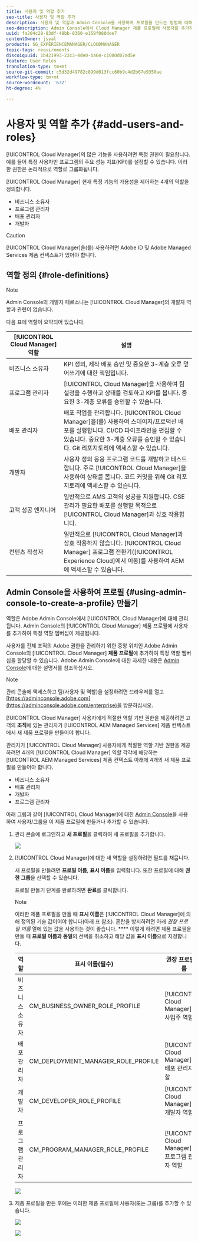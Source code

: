 ```yaml
---
title: 사용자 및 역할 추가
seo-title: 사용자 및 역할 추가
description: 사용자 및 역할과 Admin Console을 사용하여 프로필을 만드는 방법에 대해 알아봅니다.
seo-description: Admin Console에서 Cloud Manager 제품 프로필에 사용자를 추가하여 특정 역할 멤버십을 할당할 수 있습니다. 자세한 내용은 이 섹션을 참조하십시오.
uuid: fa204c28-83df-48bb-8360-e158f080dee7
contentOwner: jsyal
products: SG_EXPERIENCEMANAGER/CLOUDMANAGER
topic-tags: requirements
discoiquuid: 1b421993-22c3-4de0-ba64-c1080d07ad5e
feature: User Roles
translation-type: tm+mt
source-git-commit: c5d32d49782c899d013fcc60b9c4d2b67e9350ae
workflow-type: tm+mt
source-wordcount: '632'
ht-degree: 4%

---
```



# 사용자 및 역할 추가 {#add-users-and-roles}

[!UICONTROL Cloud Manager]의 많은 기능을 사용하려면 특정 권한이 필요합니다. 예를 들어 특정 사용자만 프로그램의 주요 성능 지표(KPI)를 설정할 수 있습니다. 이러한 권한은 논리적으로 역할로 그룹화됩니다.

[!UICONTROL Cloud Manager] 현재 특정 기능의 가용성을 제어하는 4개의 역할을 정의합니다.

* 비즈니스 소유자
* 프로그램 관리자
* 배포 관리자
* 개발자

>[!CAUTION]
>
>[!UICONTROL Cloud Manager]을(를) 사용하려면 Adobe ID 및 Adobe Managed Services 제품 컨텍스트가 있어야 합니다.

## 역할 정의 {#role-definitions}

>[!NOTE]
>
>Admin Console의 개발자 페르소나는 [!UICONTROL Cloud Manager]의 개발자 역할과 관련이 없습니다.

다음 표에 역할이 요약되어 있습니다.

| [!UICONTROL Cloud Manager] 역할 | 설명 |
|--- |--- |
| 비즈니스 소유자 | KPI 정의, 제작 배포 승인 및 중요한 3-계층 오류 덮어쓰기에 대한 책임입니다. |
| 프로그램 관리자 | [!UICONTROL Cloud Manager]을 사용하여 팀 설정을 수행하고 상태를 검토하고 KPI를 봅니다. 중요한 3-계층 오류를 승인할 수 있습니다. |
| 배포 관리자 | 배포 작업을 관리합니다. [!UICONTROL Cloud Manager]을(를) 사용하여 스테이지/프로덕션 배포를 실행합니다. CI/CD 파이프라인을 편집할 수 있습니다. 중요한 3-계층 오류를 승인할 수 있습니다. Git 리포지토리에 액세스할 수 있습니다. |
| 개발자 | 사용자 정의 응용 프로그램 코드를 개발하고 테스트합니다. 주로 [!UICONTROL Cloud Manager]을 사용하여 상태를 봅니다. 코드 커밋을 위해 Git 리포지토리에 액세스할 수 있습니다. |
| 고객 성공 엔지니어 | 일반적으로 AMS 고객의 성공을 지원합니다. CSE 관리가 필요한 배포를 실행할 목적으로 [!UICONTROL Cloud Manager]과 상호 작용합니다. |
| 컨텐츠 작성자 | 일반적으로 [!UICONTROL Cloud Manager]과 상호 작용하지 않습니다. [!UICONTROL Cloud Manager] 프로그램 전환기([!UICONTROL Experience Cloud]에서 이동)를 사용하여 AEM에 액세스할 수 있습니다. |

## Admin Console을 사용하여 프로필 {#using-admin-console-to-create-a-profile} 만들기

역할은 Adobe Admin Console에서 [!UICONTROL Cloud Manager]에 대해 관리됩니다. Admin Console의 [!UICONTROL Cloud Manager] 제품 프로필에 사용자를 추가하여 특정 역할 멤버십이 제공됩니다.

사용자를 전체 조직의 Adobe 권한을 관리하기 위한 중앙 위치인 Adobe Admin Console의 [!UICONTROL Cloud Manager] **제품 프로필**&#x200B;에 추가하여 특정 역할 멤버십을 할당할 수 있습니다. Adobe Admin Console에 대한 자세한 내용은 [Admin Console](https://helpx.adobe.com/kr/enterprise/using/admin-console.html)에 대한 설명서를 참조하십시오.

>[!NOTE]
>
>관리 콘솔에 액세스하고 팀(사용자 및 역할)을 설정하려면 브라우저를 열고 [https://adminconsole.adobe.com](https://adminconsole.adobe.com/enterprise)을 방문하십시오.

[!UICONTROL Cloud Manager] 사용자에게 적절한 역할 기반 권한을 제공하려면 고객의 **조직**&#x200B;에 있는 관리자가 [!UICONTROL AEM Managed Services] 제품 컨텍스트에서 새 제품 프로필을 만들어야 합니다.

관리자가 [!UICONTROL Cloud Manager] 사용자에게 적절한 역할 기반 권한을 제공하려면 4개의 [!UICONTROL Cloud Manager] 역할 각각에 해당하는 [!UICONTROL AEM Managed Services] 제품 컨텍스트 아래에 4개의 새 제품 프로필을 만들어야 합니다.

* 비즈니스 소유자
* 배포 관리자
* 개발자
* 프로그램 관리자

아래 그림과 같이 [!UICONTROL Cloud Manager]에 대한 [Admin Console](https://adminconsole.adobe.com/)을 사용하여 사용자/그룹을 이 제품 프로필에 만들거나 추가할 수 있습니다.

1. 관리 콘솔에 로그인하고 **새 프로필**&#x200B;을 클릭하여 새 프로필을 추가합니다.

   ![](assets/admin_console_roles-1.png)

1. [!UICONTROL Cloud Manager]에 대한 새 역할을 설정하려면 필드를 채웁니다.

   새 프로필을 만들려면 **프로필 이름**, **표시 이름**&#x200B;을 입력합니다. 또한 프로필에 대해 **권한 그룹**&#x200B;을 선택할 수 있습니다.

   프로필 만들기 단계를 완료하려면 **완료**&#x200B;를 클릭합니다.

   >[!NOTE]
   >
   >이러한 제품 프로필을 만들 때 **표시 이름**&#x200B;은 [!UICONTROL Cloud Manager]에 의해 정의된 기술 값이어야 합니다(아래 표 참조). 혼란을 방지하려면 아래 *권장 프로필 이름* 열에 있는 값을 사용하는 것이 좋습니다. **** 이렇게 하려면 제품 프로필을 만들 때 **프로필 이름과 동일**&#x200B;의 선택을 취소하고 해당 값을 **표시 이름**&#x200B;으로 지정합니다.

   | **역할** | **표시 이름(필수)** | **권장 프로필 이름** |
   |---|---|---|
   | 비즈니스 소유자 | CM_BUSINESS_OWNER_ROLE_PROFILE | [!UICONTROL Cloud Manager] - 사업주 역할 |
   | 배포 관리자 | CM_DEPLOYMENT_MANAGER_ROLE_PROFILE | [!UICONTROL Cloud Manager] - 배포 관리자 역할 |
   | 개발자 | CM_DEVELOPER_ROLE_PROFILE | [!UICONTROL Cloud Manager] - 개발자 역할 |
   | 프로그램 관리자 | CM_PROGRAM_MANAGER_ROLE_PROFILE | [!UICONTROL Cloud Manager] - 프로그램 관리자 역할 |

   ![](assets/screen_shot_2018-05-04at171819.png)

1. 제품 프로필을 만든 후에는 이러한 제품 프로필에 사용자(또는 그룹)를 추가할 수 있습니다.

   ![](assets/image2018-4-9_15-19-26.png)

   ![](assets/image2018-4-9_15-16-47.png)

